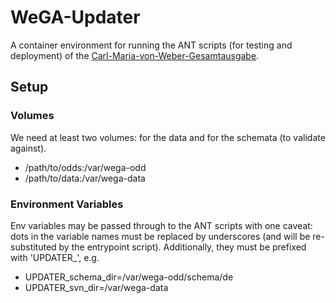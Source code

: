 # WeGA-Updater

A container environment for running the ANT scripts (for testing and deployment)
of the 
[Carl-Maria-von-Weber-Gesamtausgabe](https://weber-gesamtausgabe.de/).

## Setup

### Volumes

We need at least two volumes: for the data and for the schemata (to validate against).

* /path/to/odds:/var/wega-odd
* /path/to/data:/var/wega-data

### Environment Variables

Env variables may be passed through to the ANT scripts with one caveat: dots in the variable names must be replaced by underscores 
(and will be re-substituted by the entrypoint script). Additionally, they must be prefixed with 'UPDATER_', e.g.

* UPDATER_schema_dir=/var/wega-odd/schema/de
* UPDATER_svn_dir=/var/wega-data

